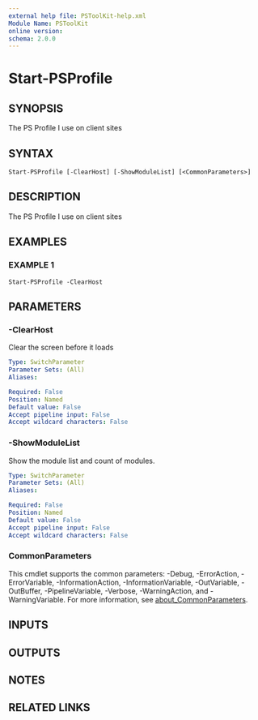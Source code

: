 ```yaml
---
external help file: PSToolKit-help.xml
Module Name: PSToolKit
online version:
schema: 2.0.0
---
```


# Start-PSProfile

## SYNOPSIS
The PS Profile I use on client sites

## SYNTAX

```
Start-PSProfile [-ClearHost] [-ShowModuleList] [<CommonParameters>]
```

## DESCRIPTION
The PS Profile I use on client sites

## EXAMPLES

### EXAMPLE 1
```
Start-PSProfile -ClearHost
```

## PARAMETERS

### -ClearHost
Clear the screen before it loads

```yaml
Type: SwitchParameter
Parameter Sets: (All)
Aliases:

Required: False
Position: Named
Default value: False
Accept pipeline input: False
Accept wildcard characters: False
```

### -ShowModuleList
Show the module list and count of modules.

```yaml
Type: SwitchParameter
Parameter Sets: (All)
Aliases:

Required: False
Position: Named
Default value: False
Accept pipeline input: False
Accept wildcard characters: False
```

### CommonParameters
This cmdlet supports the common parameters: -Debug, -ErrorAction, -ErrorVariable, -InformationAction, -InformationVariable, -OutVariable, -OutBuffer, -PipelineVariable, -Verbose, -WarningAction, and -WarningVariable. For more information, see [about_CommonParameters](http://go.microsoft.com/fwlink/?LinkID=113216).

## INPUTS

## OUTPUTS

## NOTES

## RELATED LINKS

